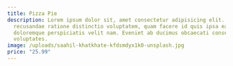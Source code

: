 ```yaml
---
title: Pizza Pie
description: Lorem ipsum dolor sit, amet consectetur adipisicing elit. Nihil rem
  recusandae ratione distinctio voluptatem, quam facere id quis ipsa earum
  doloremque perspiciatis velit nam. Eveniet ab ducimus obcaecati consequatur
  voluptates.
image: /uploads/saahil-khatkhate-kfdsmdyx1k0-unsplash.jpg
price: "25.99"
---
```

